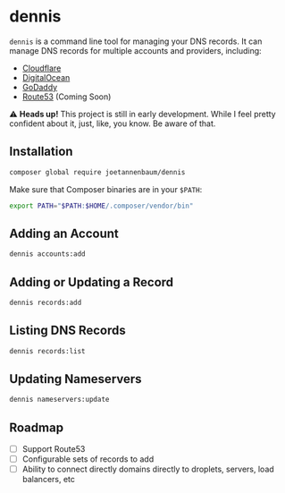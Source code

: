 # dennis

`dennis` is a command line tool for managing your DNS records. It can manage DNS records for multiple accounts and providers, including:

-   [Cloudflare](https://www.cloudflare.com/)
-   [DigitalOcean](https://www.digitalocean.com/)
-   [GoDaddy](https://www.godaddy.com/)
-   [Route53](https://aws.amazon.com/route53/) (Coming Soon)

:warning: **Heads up!** This project is still in early development. While I feel pretty confident about it, just, like, you know. Be aware of that.

## Installation

```bash
composer global require joetannenbaum/dennis
```

Make sure that Composer binaries are in your `$PATH`:

```bash
export PATH="$PATH:$HOME/.composer/vendor/bin"
```

## Adding an Account

```bash
dennis accounts:add
```

## Adding or Updating a Record

```bash
dennis records:add
```

## Listing DNS Records

```bash
dennis records:list
```

## Updating Nameservers

```bash
dennis nameservers:update
```

## Roadmap

-   [ ] Support Route53
-   [ ] Configurable sets of records to add
-   [ ] Ability to connect directly domains directly to droplets, servers, load balancers, etc
